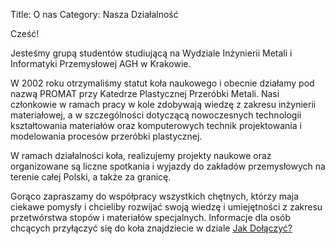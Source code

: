 Title: O nas
Category: Nasza Działalność

Cześć!

Jesteśmy grupą studentów studiującą na Wydziale Inżynierii Metali i Informatyki Przemysłowej AGH w Krakowie.

W 2002 roku otrzymaliśmy statut koła naukowego i obecnie działamy pod nazwą PROMAT przy Katedrze Plastycznej Przeróbki Metali.
Nasi członkowie w ramach pracy w kole zdobywają wiedzę z zakresu inżynierii materiałowej, a w szczególności dotyczącą nowoczesnych technologii kształtowania materiałów oraz komputerowych technik projektowania i modelowania procesów przeróbki plastycznej.

W ramach działalności koła, realizujemy projekty naukowe oraz organizowane są liczne spotkania i wyjazdy do zakładów przemysłowych na terenie całej Polski, a także za granicę.

Gorąco zapraszamy do współpracy wszystkich chętnych, którzy maja ciekawe pomysły i chcieliby rozwijać swoją wiedzę i umiejętności z zakresu przetwórstwa stopów i materiałów specjalnych.
Informacje dla osób chcących przyłączyć się do koła znajdziecie w dziale [Jak Dołączyć?](./jak-dolaczyc.html)
